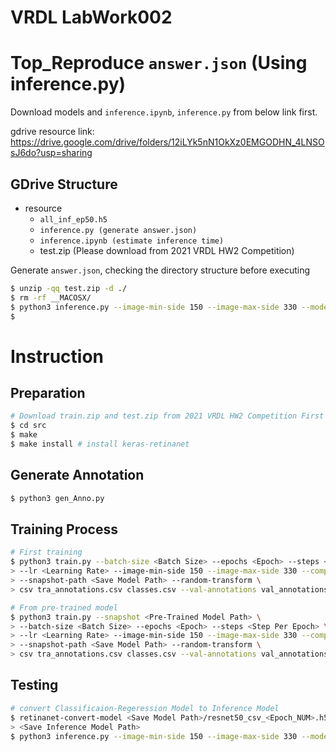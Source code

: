 # VRDL LabWork002

# Top_Reproduce `answer.json` (Using inference.py)

Download models and `inference.ipynb`, `inference.py` from below link first.

gdrive resource link: https://drive.google.com/drive/folders/12iLYk5nN1OkXz0EMGODHN_4LNSOsJ6do?usp=sharing

## GDrive Structure

 - resource
 	- `all_inf_ep50.h5`
 	- `inference.py (generate answer.json)`
 	- `inference.ipynb (estimate inference time)`
 	- test.zip (Please download from 2021 VRDL HW2 Competition)

Generate `answer.json`, checking the directory structure before executing
```sh
$ unzip -qq test.zip -d ./
$ rm -rf __MACOSX/
$ python3 inference.py --image-min-side 150 --image-max-side 330 --model-path all_inf_ep50.h5
$
```

# Instruction

## Preparation

```sh
# Download train.zip and test.zip from 2021 VRDL HW2 Competition First
$ cd src
$ make
$ make install # install keras-retinanet
```

## Generate Annotation

```sh
$ python3 gen_Anno.py
```

## Training Process

```sh
# First training
$ python3 train.py --batch-size <Batch Size> --epochs <Epoch> --steps <Step Per Epoch> \
> --lr <Learning Rate> --image-min-side 150 --image-max-side 330 --compute-val-loss \
> --snapshot-path <Save Model Path> --random-transform \
> csv tra_annotations.csv classes.csv --val-annotations val_annotations.csv

# From pre-trained model
$ python3 train.py --snapshot <Pre-Trained Model Path> \
> --batch-size <Batch Size> --epochs <Epoch> --steps <Step Per Epoch> \
> --lr <Learning Rate> --image-min-side 150 --image-max-side 330 --compute-val-loss \
> --snapshot-path <Save Model Path> --random-transform \
> csv tra_annotations.csv classes.csv --val-annotations val_annotations.csv
```

## Testing

```sh
# convert Classificaion-Regeression Model to Inference Model
$ retinanet-convert-model <Save Model Path>/resnet50_csv_<Epoch_NUM>.h5 \
> <Save Inference Model Path>
$ python3 inference.py --image-min-side 150 --image-max-side 330 --model-path <Save Inference Model Path>
```
